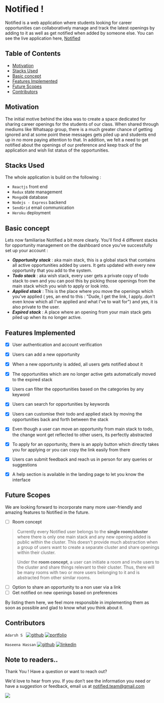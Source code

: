 # Notified !

Notified is a web application where students looking for career opportunities can collaboratively manage and track the latest openings by adding to it as well as get notified when added by someone else. You can see the live  application here, [Notified](https://be-notified.herokuapp.com)

## Table of Contents

 - [Motivation](https://github.com/adarshsuresh07/Notified#motivation)
 - [Stacks Used](https://github.com/adarshsuresh07/Notified#stacks-used)
 - [Basic concept](https://github.com/adarshsuresh07/Notified#basic-concept)
 - [Features Implemented](https://github.com/adarshsuresh07/Notified#features-implemented)
 - [Future Scopes](https://github.com/adarshsuresh07/Notified#future-scopes)
 - [Contributors](https://github.com/adarshsuresh07/Notified#contributors)

## Motivation

The initial motive behind the idea was to create a space dedicated for sharing career openings for the students of our class. When shared through mediums like Whatsapp group, there is a much greater chance of getting ignored and at some point these messages gets piled up and students end up in no more paying attention to that. In addition, we felt a need to get notified about the openings of our preference and keep track of the application and wish list status of the opportunities.

## Stacks Used

The whole application is build on the following : 

 - `Reactjs`  front end
 - `Redux` state management
 - `MongoDB` database
 - `Nodejs - Express` backend
 - `SendGrid` email communication
 - `Heroku` deployment


## Basic concept

Lets now familiarise Notified a bit more clearly. You'll find 4 different stacks for opportunity management on the dashboard once you've successfully set up your account :

 - ***Opportunity stack*** : aka main stack, this is a global stack that contains all active opportunities added by users. It gets updated with every new opportunity that you add to the system.
 - ***Todo stack*** : aka wish stack, every user gets a private copy of todo stack to own and you can pool this by picking those openings from the main stack which you wish to apply or look into.
 - ***Applied stack*** : This is the place where you move the openings which you've applied ( yes, an end to this : "Dude, I get the link, I apply..don't even know which all I've applied and what I've to wait for") and yes, it is also private to the user.
 - ***Expired stack*** : A place where an opening from your main stack gets piled up when its no longer active.


## Features Implemented

 - [x] User authentication and account verification
 - [x] Users can add a new opportunity
 - [x] When a new opportunity is added, all users gets notified about it
 - [x] The opportunities which are no longer active gets automatically moved to the expired stack
 - [x] Users can filter the opportunities based on the categories  by any keyword
 - [x] Users can search for opportunities by keywords
 - [x] Users can customise their todo and applied stack by moving the opportunities back and forth between the stack
 - [x] Even though a user can move an opportunity from main stack to todo, the change wont get reflected to other users, its perfectly abstracted
 - [x] To apply for an opportunity, there is an apply button which directly takes you for applying or you can copy the link easily from there
 - [x] Users can submit feedback and reach us in person for any queries or suggestions
 - [x] A help section is available in the landing page to let you know the interface
 

## Future Scopes

We are looking forward to incorporate many more user-friendly and amazing features to Notified in the future. 

 - [ ] Room concept 
 > Currently every Notified user belongs to the **single room/cluster** where there is only one main stack and  any new opening added is public within the cluster.  This doesn't provide much abstraction when a group of users want to create a separate cluster and share openings within their cluster. 
 > 
 > Under the **room concept**, a user can initiate a room and invite users to the cluster and share things relevant to their cluster. Thus, there will be many rooms with two or more users belonging to it and is abstracted from other similar rooms.
 - [ ] Option to share an opportunity to a non user via a link
 - [ ] Get notified on new openings based on preferences

 By listing them here, we feel more responsible in implementing them as soon as possible and glad to know what you think about it. 

## Contributors

[1]: https://github.com/adarshsuresh07
[2]: https://adarshsuresh07.github.io/Portfolio/
[3]: https://github.com/haseena-hassan
[4]: http://www.linkedin.com/in/haseena-hassan


 `Adarsh S `  [![github](https://img.icons8.com/material-sharp/24/000000/github.png)][1]      [![portfolio](https://img.icons8.com/material-sharp/24/000000/domain.png)][2]


`Haseena Hassan` [![github](https://img.icons8.com/material-sharp/24/000000/github.png)][3]    [![linkedin](https://img.icons8.com/material-rounded/24/000000/linkedin.png)][4]




## Note to readers..

Thank You ! Have a question or want to reach out?

We'd love to hear from you. If you don’t see the information you need or have a suggestion or feedback, email us at notified.team@gmail.com


<img src="https://img.icons8.com/bubbles/50/000000/filled-like.png"/>
